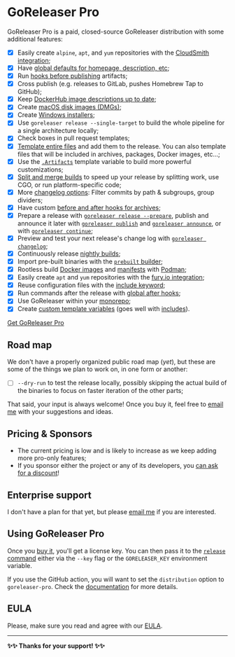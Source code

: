 # GoReleaser Pro

GoReleaser Pro is a paid, closed-source GoReleaser distribution with some
additional features:

- [x] Easily create `alpine`, `apt`, and `yum` repositories with the
      [CloudSmith integration](customization/cloudsmith.md);
- [x] Have [global defaults for homepage, description, etc](customization/metadata.md);
- [x] Run [hooks before publishing](customization/beforepublish) artifacts;
- [x] Cross publish (e.g. releases to GitLab, pushes Homebrew Tap to GitHub);
- [x] Keep [DockerHub image descriptions up to date](customization/dockerhub.md);
- [x] Create [macOS disk images (DMGs)](customization/dmg.md);
- [x] Create [Windows installers](customization/msi.md);
- [x] Use `goreleaser release --single-target` to build the whole pipeline for a
      single architecture locally;
- [x] Check boxes in pull request templates;
- [x] [Template entire files](customization/templatefiles.md) and add them to the
      release. You can also template files that will be included in archives,
      packages, Docker images, etc...;
- [x] Use the [`.Artifacts`](customization/templates.md/#artifacts) template
      variable to build more powerful customizations;
- [x] [Split and merge builds](customization/partial.md) to speed up your release
      by splitting work, use CGO, or run platform-specific code;
- [x] More [changelog options](customization/changelog.md): Filter commits by path
      & subgroups, group dividers;
- [x] Have custom [before and after hooks for archives](customization/archive.md);
- [x] Prepare a release with
      [`goreleaser release --prepare`](cmd/goreleaser_release.md), publish and
      announce it later with
      [`goreleaser publish`](cmd/goreleaser_publish.md) and
      [`goreleaser announce`](cmd/goreleaser_announce.md), or with
      [`goreleaser continue`](cmd/goreleaser_continue.md);
- [x] Preview and test your next release's change log with
      [`goreleaser changelog`](cmd/goreleaser_changelog.md);
- [x] Continuously release [nightly builds](customization/nightlies.md);
- [x] Import pre-built binaries with the
      [`prebuilt` builder](customization/builds.md#import-pre-built-binaries);
- [x] Rootless build [Docker images](customization/docker.md#using-podman) and
      [manifests](customization/docker_manifest.md#using-podman) with
      [Podman](https://podman.io);
- [x] Easily create `apt` and `yum` repositories with the
      [fury.io integration](customization/fury.md);
- [x] Reuse configuration files with the
      [include keyword](customization/includes.md);
- [x] Run commands after the release with
      [global after hooks](customization/hooks.md);
- [x] Use GoReleaser within your [monorepo](customization/monorepo.md);
- [x] Create
      [custom template variables](customization/templates.md#custom-variables)
      (goes well with [includes](customization/includes.md)).

<script src="https://gumroad.com/js/gumroad.js"></script>

<a class="gumroad-button" href="https://gumroad.com/l/CadfZ" target="_blank">Get GoReleaser Pro</a>

## Road map

We don't have a properly organized public road map (_yet_), but these are some
of the things we plan to work on, in one form or another:

- [ ] `--dry-run` to test the release locally, possibly skipping the actual
      build of the binaries to focus on faster iteration of the other parts;

That said, your input is always welcome!
Once you buy it, feel free to
[email me](mailto:carlos@becker.software?subject=GoReleaser%20Feature%20Suggestion)
with your suggestions and ideas.

## Pricing & Sponsors

- The current pricing is low and is likely to increase as we keep adding more
  pro-only features;
- If you sponsor either the project or any of its developers, you [can ask for a
  discount](mailto:carlos@becker.software?subject=GoReleaser%20Coupon%20Request)!

## Enterprise support

I don't have a plan for that yet, but please [email
me](mailto:carlos@becker.software?subject=GoReleaser%20Enterprise%20Support) if
you are interested.

## Using GoReleaser Pro

Once you [buy it](https://gum.co/goreleaser), you'll get a license key. You can
then pass it to the [`release` command](cmd/goreleaser_release.md) either via the
`--key` flag or the `GORELEASER_KEY` environment variable.

If you use the GitHub action, you will want to set the `distribution` option to
`goreleaser-pro`. Check the [documentation](ci/actions.md) for more details.

## EULA

Please, make sure you read and agree with our [EULA](eula.md).

---

**✨✨ Thanks for your support! ✨✨**
